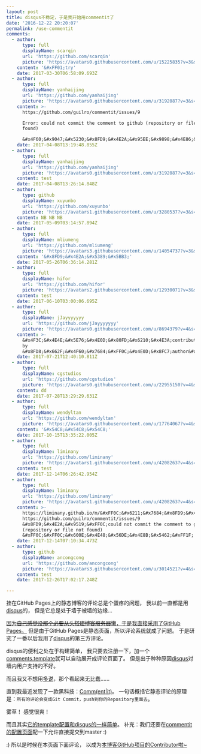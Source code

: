 ```yaml
---
layout: post
title: disqus不稳定，于是我开始用commentit了
date: '2016-12-22 20:20:07'
permalink: /use-commentit
comments:
  - author:
      type: full
      displayName: scarqin
      url: 'https://github.com/scarqin'
      picture: 'https://avatars0.githubusercontent.com/u/15225835?v=3&s=73'
    content: '&#xFF01;try'
    date: 2017-03-30T06:58:09.693Z
  - author:
      type: full
      displayName: yanhaijing
      url: 'https://github.com/yanhaijing'
      picture: 'https://avatars0.githubusercontent.com/u/3192087?v=3&s=73'
    content: >-
      https://github.com/guilro/commentit/issues/9

      Error: could not commit the comment to github (repository or file not
      found)

      &#x4F60;&#x9047;&#x5230;&#x8FD9;&#x4E2A;&#x95EE;&#x9898;&#x4E86;&#x5417;&#xFF1F;
    date: 2017-04-08T13:19:48.855Z
  - author:
      type: full
      displayName: yanhaijing
      url: 'https://github.com/yanhaijing'
      picture: 'https://avatars0.githubusercontent.com/u/3192087?v=3&s=73'
    content: test
    date: 2017-04-08T13:26:14.848Z
  - author:
      type: github
      displayName: xuyunbo
      url: 'https://github.com/xuyunbo'
      picture: 'https://avatars1.githubusercontent.com/u/3280537?v=3&s=73'
    content: NB NB NB
    date: 2017-05-09T03:14:57.894Z
  - author:
      type: full
      displayName: mliumeng
      url: 'https://github.com/mliumeng'
      picture: 'https://avatars3.githubusercontent.com/u/14054737?v=3&s=73'
    content: '&#x8FD9;&#x4E2A;&#x5389;&#x5BB3;'
    date: 2017-05-26T06:36:14.281Z
  - author:
      type: full
      displayName: hifor
      url: 'https://github.com/hifor'
      picture: 'https://avatars2.githubusercontent.com/u/12930071?v=3&s=73'
    content: test
    date: 2017-06-10T03:00:06.695Z
  - author:
      type: full
      displayName: jJayyyyyyy
      url: 'https://github.com/jJayyyyyyy'
      picture: 'https://avatars0.githubusercontent.com/u/8694379?v=4&s=73'
    content: >-
      &#x4F3C;&#x4E4E;&#x5E76;&#x4E0D;&#x80FD;&#x6210;&#x4E3A;contributor...&#x56E0;&#x4E3A;commit
      by
      &#x8FD8;&#x662F;&#x4F60;&#x7684;&#xFF0C;&#x4E0D;&#x8FC7;author&#x53D8;&#x6210;&#x4E86;&#x5403;&#x74DC;&#x7FA4;&#x4F17;&#xFF08;
    date: 2017-07-21T12:40:10.811Z
  - author:
      type: full
      displayName: cgstudios
      url: 'https://github.com/cgstudios'
      picture: 'https://avatars0.githubusercontent.com/u/22955150?v=4&s=73'
    content: dd
    date: 2017-07-28T13:29:29.631Z
  - author:
      type: full
      displayName: wendyltan
      url: 'https://github.com/wendyltan'
      picture: 'https://avatars0.githubusercontent.com/u/17764067?v=4&s=73'
    content: '&#x54C8;&#x54C8;&#x54C8;'
    date: 2017-10-15T13:35:22.005Z
  - author:
      type: full
      displayName: liminany
      url: 'https://github.com/liminany'
      picture: 'https://avatars1.githubusercontent.com/u/4208263?v=4&s=73'
    content: test
    date: 2017-12-14T06:26:42.954Z
  - author:
      type: full
      displayName: liminany
      url: 'https://github.com/liminany'
      picture: 'https://avatars1.githubusercontent.com/u/4208263?v=4&s=73'
    content: >-
      https://liminany.github.io/m/&#xFF0C;&#x6211;&#x7684;&#x8FD9;&#x4E2A;&#x52A0;&#x4E0A;&#x53BB;&#x4E0D;&#x884C;&#xFF0C;&#x62A5; 
      https://github.com/guilro/commentit/issues/9  
      &#x8FD9;&#x4E2A;&#x9519;&#xFF0C;could not commit the comment to github
      (repository or file not found)
      &#xFF0C;&#xFF0C;&#x600E;&#x4E48;&#x56DE;&#x4E8B;&#x5462;&#xFF1F;
    date: 2017-12-14T07:10:34.473Z
  - author:
      type: github
      displayName: ancongcong
      url: 'https://github.com/ancongcong'
      picture: 'https://avatars3.githubusercontent.com/u/3014521?v=4&s=73'
    content: test
    date: 2017-12-26T17:02:17.248Z

---
```


挂在GitHub Pages上的静态博客的评论总是个蛋疼的问题，
我以前一直都是用[disqus][disqus]的，
但是它总是处于墙于被墙的边缘…

<!--MORE-->


[因为~~自己感觉没那个必要从头搭建博客服务器~~懒，于是我直接采用了GitHub Pages。][built-blog]
但是由于GitHub Pages是静态页面，所以评论系统就成了问题。
于是研究了一番以后我用了[disqus][disqus]的第三方评论。

disqus的便利之处在于构建简单，
我只要去注册一下，加一个[comments.template][disqus-template]就可以自动展开成评论页面了。
但是出于种种原因[disqus][disqus]对墙内用户支持的不好。

而且我又不想用[多说][duoshuo]，那个看起来无比蠢……

直到我最近发现了一款黑科技：[Comm(ent|it)][commentit]。
一句话概括它静态评论的原理是：`所有的评论会变成Git Commit，push到你的Repository里面去`。

雾草！
感觉很爽！

而且其实[它的template配置和disqus的一样简单][commentit-template]。
补充：我们还要在[commentit的配置页面][commentit-config]配一下允许直接提交到master :)

:) 所以是时候在本页面下面评论，
以成为[本博客GitHub项目的Contributor啦~][contributors]

[disqus]:               https://disqus.com/
[built-blog]:           http://www.liriansu.com/how-this-blog-was-built
[disqus-template]:      https://github.com/LKI/lki.github.io/blob/b1c59b15a83fe0e0c9c2af55b15e1d3fa107c551/_includes/comments.html
[duoshuo]:              http://duoshuo.com/
[commentit]:            https://commentit.io/getting-started
[commentit-template]:   https://github.com/LKI/lki.github.io/blob/eb8e55e54fafc4effeeed8ed24ddae142829372b/_includes/comments.html
[commentit-config]:     https://commentit.io/settings?master=true&group=true
[contributors]:         https://github.com/LKI/lki.github.io/graphs/contributors

